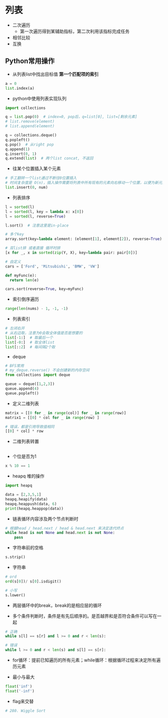 # 列表

- 二次遍历
  - 第一次遍历得到某辅助指标，第二次利用该指标完成任务
- 相邻比较
- 互换

## Python常用操作

- 从列表list中找出目标值 **第一个匹配项的索引**

```python
a = 0
list.index(a)
```

- python中使用列表实现队列

```python
import collections

q = list.pop(0)  # index=0, pop后，q=list[0], list=[剩余元素]
# list.remove(element)
# list.append(element)

q = collections.deque()
q.popleft()
q.pop()  # 从right pop
q.append(1)
q.insert(0, 1)
q.extend(list)  # 两个list concat, 不返回
```

- 往某个位置插入某个元素

```python
# 手工翻转一个list通过不断往0位置插入
# 时间复杂度是 O(n)，插入操作需要将列表中所有现有的元素向右移动一个位置，以便为新元素腾出空间
list.insert(0, num)
```

- 列表排序

```python
l = sorted(l)
l = sorted(l, key = lambda x: x[0])
l = sorted(l, reverse=True)

l.sort()  # 注意这里是in-place

# 多个key
array.sort(key=lambda element: (element[1], element[2]), reverse=True) # 多个sorting key

# 双list排 或者直接 循环时排
[x for _, x in sorted(zip(Y, X), key=lambda pair: pair[0])]

# 自定义
cars = ['Ford', 'Mitsubishi', 'BMW', 'VW']

def myFunc(e):
  return len(e)

cars.sort(reverse=True, key=myFunc)
```

- 索引倒序遍历

```python
range(len(nums) - 1, -1, -1)
```

- 列表索引

```python
# 左闭右开
# 从右边取，注意为0会取全体值是否是想要的
list[-1:]  # 取最后一个
list[-0:]  # 取全体list
list[::2]  # 每间隔2个取
```

- deque

```python
# BFS常用
# my_deque.reverse() 不会创建新的内存空间
from collections import deque

queue = deque([1,2,3])
queue.append(4)
queue.popleft()
```

- 定义二维列表

```python
matrix = [[0 for _ in range(col)] for _ in range(row)]
matrix1 = [[0] * col for _ in range(row) ]

# 错误，都是引用导致值相同
[[0] * col] * row
```

- 二维列表转置

```python

```

- 个位是否为1

```python
x % 10 == 1
```

- heapq 堆的操作

```python
import heapq

data = [2,3,5,1]
heapq.heapify(data)
heapq.heappush(data, 6)
print(heapq.heappop(data))
```

- 链表循环内容涉及两个节点判断时

```python
# 根据head / head.next / head & head.next 来决定迭代终点
while head is not None and head.next is not None:
    pass
```

- 字符串前的空格

```python
s.strip()
```

- 字符串

```python
# ord
ord(s[0])/ s[0].isdigit()

# 小写
s.lower()
```

- 两层循环中的break，break的是相应层的循环

- 多个条件判断时，条件是有先后顺序的。是否越界和是否符合条件可以写在一起

```python
# 正确
while s[l] == s[r] and l >= 0 and r < len(s):

# 错误
while l >= 0 and r < len(s) and s[l] == s[r]:
```

- for循环：提前已知遍历的所有元素；while循环：根据循环过程来决定所有遍历元素

- 最小与最大

```python
float('inf')
float('-inf')
```

- flag来交替

```python
# 280. Wiggle Sort

```
